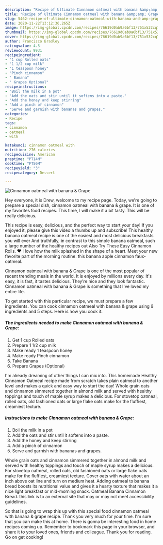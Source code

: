 ```yaml
---
description: "Recipe of Ultimate Cinnamon oatmeal with banana &amp;amp; Grape"
title: "Recipe of Ultimate Cinnamon oatmeal with banana &amp;amp; Grape"
slug: 5462-recipe-of-ultimate-cinnamon-oatmeal-with-banana-and-amp-grape
date: 2020-11-22T13:12:36.265Z
image: https://img-global.cpcdn.com/recipes/76619d0ab9a6bf13/751x532cq70/cinnamon-oatmeal-with-banana-grape-recipe-main-photo.jpg
thumbnail: https://img-global.cpcdn.com/recipes/76619d0ab9a6bf13/751x532cq70/cinnamon-oatmeal-with-banana-grape-recipe-main-photo.jpg
cover: https://img-global.cpcdn.com/recipes/76619d0ab9a6bf13/751x532cq70/cinnamon-oatmeal-with-banana-grape-recipe-main-photo.jpg
author: Francisco Bradley
ratingvalue: 4.5
reviewcount: 9931
recipeingredient:
- "1 cup Rolled oats"
- "1 1/2 cup milk"
- "1 teaspoon honey"
- "Pinch cinnamon"
- " Banana"
- " Grapes Optional"
recipeinstructions:
- "Boil the milk in a pot"
- "Add the oats and stir until it softens into a paste."
- "Add the honey and keep stirring"
- "Add a pinch of cinnamon"
- "Serve and garnish with bananas and grapes."
categories:
- Recipe
tags:
- cinnamon
- oatmeal
- with

katakunci: cinnamon oatmeal with 
nutrition: 276 calories
recipecuisine: American
preptime: "PT14M"
cooktime: "PT50M"
recipeyield: "3"
recipecategory: Dessert

---
```



![Cinnamon oatmeal with banana &amp; Grape](https://img-global.cpcdn.com/recipes/76619d0ab9a6bf13/751x532cq70/cinnamon-oatmeal-with-banana-grape-recipe-main-photo.jpg)

Hey everyone, it is Drew, welcome to my recipe page. Today, we're going to prepare a special dish, cinnamon oatmeal with banana &amp; grape. It is one of my favorites food recipes. This time, I will make it a bit tasty. This will be really delicious.

This recipe is easy, delicious, and the perfect way to start your day! If you enjoyed it, please give this video a thumbs up and subscribe! This healthy banana oatmeal recipe is one of the easiest and most delicious breakfasts you will ever And truthfully, in contrast to this simple banana oatmeal, such a large number of the healthy recipes out Also Try These Easy Cinnamon Rolls. ❤ I love how the milk splashed in the shape of a heart. Meet your new favorite part of the morning routine: this banana apple cinnamon faux-oatmeal.

Cinnamon oatmeal with banana &amp; Grape is one of the most popular of recent trending meals in the world. It is enjoyed by millions every day. It's easy, it is fast, it tastes delicious. They're nice and they look fantastic. Cinnamon oatmeal with banana &amp; Grape is something that I've loved my entire life.


To get started with this particular recipe, we must prepare a few ingredients. You can cook cinnamon oatmeal with banana &amp; grape using 6 ingredients and 5 steps. Here is how you cook it.

<!--inarticleads1-->

##### The ingredients needed to make Cinnamon oatmeal with banana &amp; Grape:

1. Get 1 cup Rolled oats
1. Prepare 1 1/2 cup milk
1. Make ready 1 teaspoon honey
1. Make ready Pinch cinnamon
1. Take  Banana
1. Prepare  Grapes (Optional)


I&#39;m already dreaming of other things I can mix into. This homemade Healthy Cinnamon Oatmeal recipe made from scratch takes plain oatmeal to another level and makes a quick and easy way to start the day! Whole grain oats and cinnamon simmered together in almond milk and served with healthy toppings and touch of maple syrup makes a delicious. For stovetop oatmeal, rolled oats, old fashioned oats or large flake oats make for the fluffiest, creamiest texture. 

<!--inarticleads2-->

##### Instructions to make Cinnamon oatmeal with banana &amp; Grape:

1. Boil the milk in a pot
1. Add the oats and stir until it softens into a paste.
1. Add the honey and keep stirring
1. Add a pinch of cinnamon
1. Serve and garnish with bananas and grapes.


Whole grain oats and cinnamon simmered together in almond milk and served with healthy toppings and touch of maple syrup makes a delicious. For stovetop oatmeal, rolled oats, old fashioned oats or large flake oats make for the fluffiest, creamiest texture. Cover oats with water about an inch above oat line and turn on medium heat. Adding oatmeal to banana bread boosts its nutritional value and gives it a hearty texture that makes it a nice light breakfast or mid-morning snack. Oatmeal Banana Cinnamon Bread. this link is to an external site that may or may not meet accessibility guidelines. 

So that is going to wrap this up with this special food cinnamon oatmeal with banana &amp; grape recipe. Thank you very much for your time. I'm sure that you can make this at home. There is gonna be interesting food in home recipes coming up. Remember to bookmark this page in your browser, and share it to your loved ones, friends and colleague. Thank you for reading. Go on get cooking!
